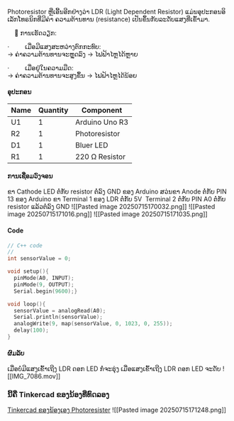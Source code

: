 Photoresistor ຫຼືເອີ້ນອີກຢ່າງວ່າ LDR (Light Dependent Resistor) ແມ່ນອຸປະກອນອິເລັກໂທຣນິກທີ່ມີຄ່າ ຄວາມຕ້ານທານ (resistance) ເປັນຂຶ້ນກັບລະດັບແສງທີ່ເຂົ້າມາ.

    🔦 ການເຮັດວຽກ:

·         ເມື່ອມີແສງສະຫວ່າງຕົກກະທົບ:  
→ ຄ່າຄວາມຕ້ານທານຈະຫຼຸດລົງ → ໄຟຟ້າໄຫຼໄດ້ຫຼາຍ

·         ເມື່ອຢູ່ໃນຄວາມມືດ:  
→ ຄ່າຄວາມຕ້ານທານຈະສູງຂຶ້ນ → ໄຟຟ້າໄຫຼໄດ້ນ້ອຍ
#### ອຸປະກອນ

| Name | Quantity | Component      |
| ---- | -------- | -------------- |
| U1   | 1        | Arduino Uno R3 |
| R2   | 1        | Photoresistor  |
| D1   | 1        | Bluer LED      |
| R1   | 1        | 220 Ω Resistor |

#### ການເຊື່ອມວົງຈອນ

ຂາ Cathode LED ຕໍ່ກັບ resistor ຕໍ່ລົງ GND ຂອງ Arduino ສວ່ນຂາ Anode ຕໍ່ກັບ PIN 13 ຂອງ Arduino ຂາ Terminal 1 ຂອງ LDR ຕໍ່ກັບ 5V  Terminal 2 ຕໍ່ກັບ PIN A0 ຕໍ່ກັບ resistor ແລ້ວຕໍ່ລົງ GND
![[Pasted image 20250715170032.png]]
![[Pasted image 20250715171016.png]]
![[Pasted image 20250715171035.png]]
#### Code
```c++
// C++ code
//
int sensorValue = 0;

void setup(){  
  pinMode(A0, INPUT);  
  pinMode(9, OUTPUT);  
  Serial.begin(9600);}

void loop(){
  sensorValue = analogRead(A0);  
  Serial.println(sensorValue);
  analogWrite(9, map(sensorValue, 0, 1023, 0, 255));  
  delay(100);
}
```

#### ຜົມລັບ
ເມື່ອບໍ່ມີແສງເຂົ້າເຖີງ LDR ດອກ​ LED ກໍ່ຈະຮຸ່ງ ເມື່ອແສງເຂົ້າເຖີງ LDR ດອກ LED ຈະດັບ
![[IMG_7086.mov]]
### ນີ້ຄື Tinkercad ຂອງນ້ອງທີ່ທົດລອງ
[Tinkercad ຂອງນ້ອງເອງ Photoresister](https://www.tinkercad.com/things/5MhsUvOrMVd-group-3)
![[Pasted image 20250715171248.png]]
